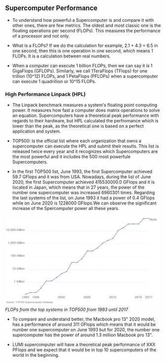 ## Supercomputer Performance


* To understand how powerful a Supercomputer is and compare it with other ones, there are few metrics. The oldest and most classic one is the floating operations per second (FLOPs). This measures the performance of a processor and not only.

* What is a FLOPs? If we do the calculation for example, 2.1 + 4.3 = 6.5 in one second, then this is one operation in one second, which means 1 FLOPs. It is a calculation between real numbers.

* When a computer can execute 1 billion FLOPs, then we can say it is 1 GigaFlops (GFLOPs). Similarly, we call 1TeraFlops (TFlops) for one trillion (10^12) FLOPs, and  1 PetaFlops (PFLOPs) when a supercomputer can execute 1 quadrillion or 10^15 FLOPs.

### High Performance Linpack (HPL)

* The Linpack benchmark measures a system's floating point computing power. It measures how fast a computer does matrix operations to solve an equation. Supercomputers have a theoretical peak performance with regards to their hardware, but HPL calculated the perfromance which is lower than the peak, as the theoretical one is based on a perfect application and system.

* TOP500: Is the official list where each organization that owns a supercomputer can execute the HPL and submit their results. This list is released twice every year and it recognizes which Supercomputers are the most powerful and it includes the 500 most powerfule Supercomputers.

* In the first TOP500 list, June 1993, the first Supercomputer achieved 59.7 GFlops and it was from USA. Nowadays, during the list of June 2020, the first Supercomputer achieved 415530000.0 GFlops and it is located in Japan, which means that in 27 years, the power of the number one supercomputer was increased 6960301 times. Regarding the last systems of the list, on June 1993 it had a power of 0.4 GFlops while on June 2020 is 1228000 GFlops.We can observe the significant increase of the Spercomputer power all these years.


!["TOP500 Flops"](./images/flops.png)
*FLOPs from the top systems in TOP500 from 1993 until 2017*


* To compare and understand better, the Macbook pro 13" 2020 model, has a performance of around 311 GFlops which means that it would be number one supercomputer on June 1993 but for 2020, the number one supercomputer has the power of around 1.3 million Macbook pro 13".



* LUMI supercomputer will have a theoretical peak performance of XXX PFlops and we expect that it would be in top 10 supercomputers of the world in the beginning. 




